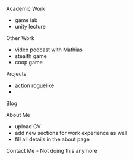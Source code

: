 Academic Work
- game lab
- unity lecture


Other Work
- video podcast with Mathias
- stealth game
- coop game

Projects
- action roguelike
- 

Blog

About Me
- upload CV
- add new sections for work experience as well
- fill all details in the about page

Contact Me - Not doing this anymore